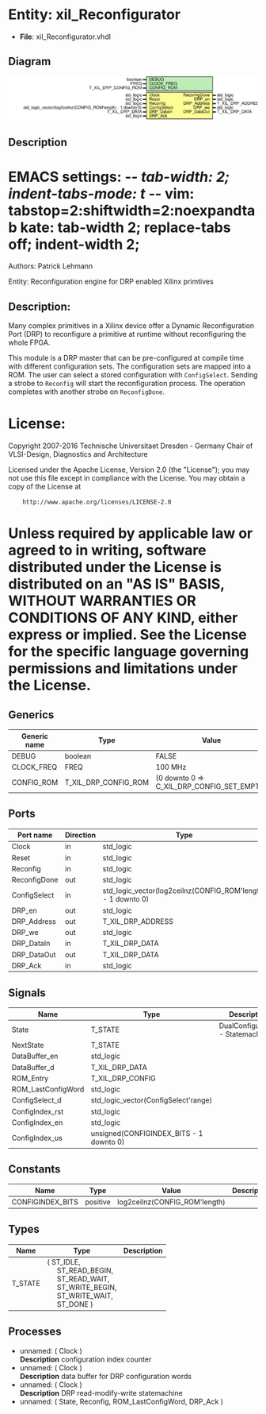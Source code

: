 # Entity: xil_Reconfigurator

- **File**: xil_Reconfigurator.vhdl
## Diagram

![Diagram](xil_Reconfigurator.svg "Diagram")
## Description

 EMACS settings: -*-  tab-width: 2; indent-tabs-mode: t -*-
 vim: tabstop=2:shiftwidth=2:noexpandtab
 kate: tab-width 2; replace-tabs off; indent-width 2;
 =============================================================================
 Authors:				 	Patrick Lehmann

 Entity:				 	Reconfiguration engine for DRP enabled Xilinx primtives

 Description:
 -------------------------------------
 Many complex primitives in a Xilinx device offer a Dynamic Reconfiguration
 Port (DRP) to reconfigure a primitive at runtime without reconfiguring the
 whole FPGA.

 This module is a DRP master that can be pre-configured at compile time with
 different configuration sets. The configuration sets are mapped into a ROM.
 The user can select a stored configuration with ``ConfigSelect``. Sending a
 strobe to ``Reconfig`` will start the reconfiguration process. The operation
 completes with another strobe on ``ReconfigDone``.

 License:
 =============================================================================
 Copyright 2007-2016 Technische Universitaet Dresden - Germany
										 Chair of VLSI-Design, Diagnostics and Architecture

 Licensed under the Apache License, Version 2.0 (the "License");
 you may not use this file except in compliance with the License.
 You may obtain a copy of the License at

		http://www.apache.org/licenses/LICENSE-2.0

 Unless required by applicable law or agreed to in writing, software
 distributed under the License is distributed on an "AS IS" BASIS,
 WITHOUT WARRANTIES OR CONDITIONS OF ANY KIND, either express or implied.
 See the License for the specific language governing permissions and
 limitations under the License.
 =============================================================================
## Generics

| Generic name | Type                 | Value                                      | Description |
| ------------ | -------------------- | ------------------------------------------ | ----------- |
| DEBUG        | boolean              | FALSE                                      |             |
| CLOCK_FREQ   | FREQ                 | 100 MHz                                    |             |
| CONFIG_ROM   | T_XIL_DRP_CONFIG_ROM | (0 downto 0 => C_XIL_DRP_CONFIG_SET_EMPTY) |             |
## Ports

| Port name    | Direction | Type                                                         | Description |
| ------------ | --------- | ------------------------------------------------------------ | ----------- |
| Clock        | in        | std_logic                                                    |             |
| Reset        | in        | std_logic                                                    |             |
| Reconfig     | in        | std_logic                                                    |             |
| ReconfigDone | out       | std_logic                                                    |             |
| ConfigSelect | in        | std_logic_vector(log2ceilnz(CONFIG_ROM'length) - 1 downto 0) |             |
| DRP_en       | out       | std_logic                                                    |             |
| DRP_Address  | out       | T_XIL_DRP_ADDRESS                                            |             |
| DRP_we       | out       | std_logic                                                    |             |
| DRP_DataIn   | in        | T_XIL_DRP_DATA                                               |             |
| DRP_DataOut  | out       | T_XIL_DRP_DATA                                               |             |
| DRP_Ack      | in        | std_logic                                                    |             |
## Signals

| Name               | Type                                    | Description                        |
| ------------------ | --------------------------------------- | ---------------------------------- |
| State              | T_STATE                                 |  DualConfiguration - Statemachine  |
| NextState          | T_STATE                                 |                                    |
| DataBuffer_en      | std_logic                               |                                    |
| DataBuffer_d       | T_XIL_DRP_DATA                          |                                    |
| ROM_Entry          | T_XIL_DRP_CONFIG                        |                                    |
| ROM_LastConfigWord | std_logic                               |                                    |
| ConfigSelect_d     | std_logic_vector(ConfigSelect'range)    |                                    |
| ConfigIndex_rst    | std_logic                               |                                    |
| ConfigIndex_en     | std_logic                               |                                    |
| ConfigIndex_us     | unsigned(CONFIGINDEX_BITS - 1 downto 0) |                                    |
## Constants

| Name             | Type     | Value                          | Description |
| ---------------- | -------- | ------------------------------ | ----------- |
| CONFIGINDEX_BITS | positive |  log2ceilnz(CONFIG_ROM'length) |             |
## Types

| Name    | Type                                                                                                                                                                                                                                                                  | Description |
| ------- | --------------------------------------------------------------------------------------------------------------------------------------------------------------------------------------------------------------------------------------------------------------------- | ----------- |
| T_STATE | ( ST_IDLE,<br><span style="padding-left:20px"> ST_READ_BEGIN,<br><span style="padding-left:20px">	ST_READ_WAIT,<br><span style="padding-left:20px"> ST_WRITE_BEGIN,<br><span style="padding-left:20px">	ST_WRITE_WAIT,<br><span style="padding-left:20px"> ST_DONE )  |             |
## Processes
- unnamed: ( Clock )
</br>**Description**
 configuration index counter 
- unnamed: ( Clock )
</br>**Description**
 data buffer for DRP configuration words 
- unnamed: ( Clock )
</br>**Description**
 DRP read-modify-write statemachine 
- unnamed: ( State, Reconfig, ROM_LastConfigWord, DRP_Ack )
